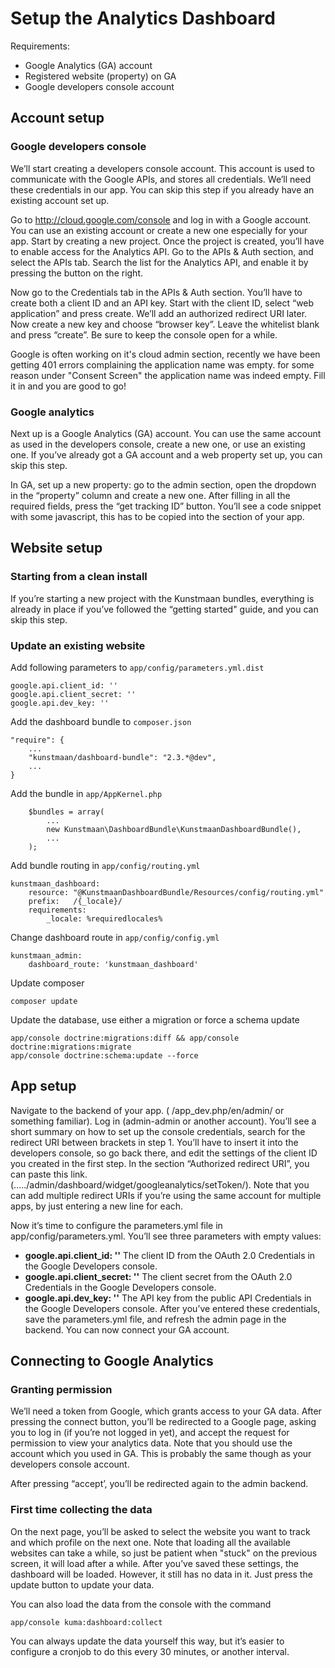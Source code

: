 # Setup the Analytics Dashboard
Requirements:

* Google Analytics (GA) account
* Registered website (property) on GA
* Google developers console account

## Account setup

### Google developers console

We’ll start creating a developers console account. This account is used to communicate with the Google APIs, and stores all credentials. We’ll need these credentials in our app. You can skip this step if you already have an existing account set up.

Go to http://cloud.google.com/console and log in with a Google account. You can use an existing account or create a new one especially for your app. Start by creating a new project. Once the project is created, you’ll have to enable access for the Analytics API. Go to the APIs & Auth section, and select the APIs tab. Search the list for the Analytics API, and enable it by pressing the button on the right.

Now go to the Credentials tab in the APIs & Auth section. You’ll have to create both a client ID and an API key. Start with the client ID, select “web application” and press create. We’ll add an authorized redirect URI later. Now create a new key and choose “browser key”. Leave the whitelist blank and press “create”. Be sure to keep the console open for a while.

Google is often working on it's cloud admin section, recently we have been getting 401 errors complaining the application name was empty. for some reason under "Consent Screen" the application name was indeed empty. Fill it in and you are good to go!

### Google analytics

Next up is a Google Analytics (GA) account. You can use the same account as used in the developers console, create a new one, or use an existing one. If you’ve already got a GA account and a web property set up, you can skip this step.

In GA, set up a new property: go to the admin section, open the dropdown in the “property” column and create a new one. After filling in all the required fields, press the “get tracking ID” button. You’ll see a code snippet with some javascript, this has to be copied into the section of your app.

## Website setup

### Starting from a clean install

If you’re starting a new project with the Kunstmaan bundles, everything is already in place if you’ve followed the “getting started" guide, and you can skip this step.

### Update an existing website

Add following parameters to `app/config/parameters.yml.dist`

    google.api.client_id: ''
    google.api.client_secret: ''
    google.api.dev_key: ''

Add the dashboard bundle to `composer.json`

    "require": {
        ...
        "kunstmaan/dashboard-bundle": "2.3.*@dev",
        ...
    }

Add the bundle in `app/AppKernel.php`

        $bundles = array(
            ...
            new Kunstmaan\DashboardBundle\KunstmaanDashboardBundle(),
            ...
        );

Add bundle routing in `app/config/routing.yml`

    kunstmaan_dashboard:
        resource: "@KunstmaanDashboardBundle/Resources/config/routing.yml"
        prefix:   /{_locale}/
        requirements:
            _locale: %requiredlocales%

Change dashboard route in `app/config/config.yml`

    kunstmaan_admin:
        dashboard_route: 'kunstmaan_dashboard'

Update composer

    composer update

Update the database, use either a migration or force a schema update

    app/console doctrine:migrations:diff && app/console doctrine:migrations:migrate
    app/console doctrine:schema:update --force

## App setup

Navigate to the backend of your app. ( /app_dev.php/en/admin/ or something familiar). Log in (admin-admin or another account). You’ll see a short summary on how to set up the console credentials, search for the redirect URI between brackets in step 1. You’ll have to insert it into the developers console, so go back there, and edit the settings of the client ID you created in the first step. In the section “Authorized redirect URI”, you can paste this link. (...../admin/dashboard/widget/googleanalytics/setToken/). Note that you can add multiple redirect URIs if you’re using the same account for multiple apps, by just entering a new line for each.

Now it’s time to configure the parameters.yml file in app/config/parameters.yml. You’ll see three parameters with empty values:

* **google.api.client_id: ''** The client ID from the OAuth 2.0 Credentials in the Google Developers console.
* **google.api.client_secret: ''** The client secret from the OAuth 2.0 Credentials in the Google Developers console.
* **google.api.dev_key: ''** The API key from the public API Credentials in the Google Developers console.
After you’ve entered these credentials, save the parameters.yml file, and refresh the admin page in the backend. You can now connect your GA account.

## Connecting to Google Analytics

### Granting permission

We’ll need a token from Google, which grants access to your GA data. After pressing the connect button, you’ll be redirected to a Google page, asking you to log in (if you’re not logged in yet), and accept the request for permission to view your analytics data. Note that you should use the account which you used in GA. This is probably the same though as your developers console account.

After pressing “accept’, you’ll be redirected again to the admin backend.

### First time collecting the data

On the next page, you’ll be asked to select the website you want to track and which profile on the next one. Note that loading all the available websites can take a while, so just be patient when "stuck" on the previous screen, it will load after a while. After you’ve saved these settings, the dashboard will be loaded. However, it still has no data in it. Just press the update button to update your data.

You can also load the data from the console with the command

    app/console kuma:dashboard:collect

You can always update the data yourself this way, but it’s easier to configure a cronjob to do this every 30 minutes, or another interval.
